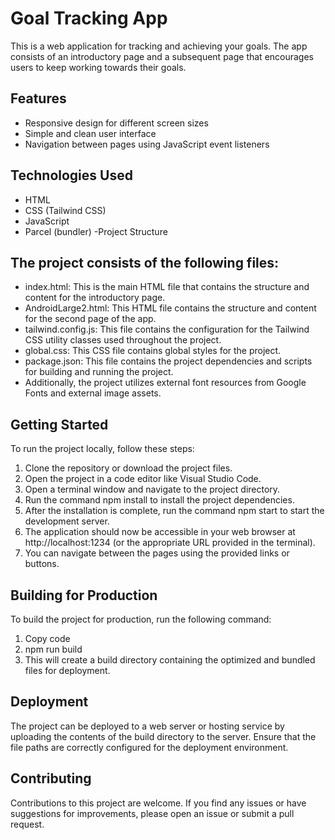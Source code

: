 
# Goal Tracking App
This is a web application for tracking and achieving your goals. The app consists of an introductory page and a subsequent page that encourages users to keep working towards their goals.

## Features
- Responsive design for different screen sizes
- Simple and clean user interface
- Navigation between pages using JavaScript event listeners

## Technologies Used
- HTML
- CSS (Tailwind CSS)
- JavaScript
- Parcel (bundler)
-Project Structure


## The project consists of the following files:
- index.html: This is the main HTML file that contains the structure and content for the introductory page.
- AndroidLarge2.html: This HTML file contains the structure and content for the second page of the app.
- tailwind.config.js: This file contains the configuration for the Tailwind CSS utility classes used throughout the project.
- global.css: This CSS file contains global styles for the project.
- package.json: This file contains the project dependencies and scripts for building and running the project.
- Additionally, the project utilizes external font resources from Google Fonts and external image assets.

## Getting Started
To run the project locally, follow these steps:

1. Clone the repository or download the project files.
2. Open the project in a code editor like Visual Studio Code.
3. Open a terminal window and navigate to the project directory.
4. Run the command npm install to install the project dependencies.
5. After the installation is complete, run the command npm start to start the development server.
6. The application should now be accessible in your web browser at http://localhost:1234 (or the appropriate URL provided in the terminal).
7. You can navigate between the pages using the provided links or buttons.

## Building for Production
To build the project for production, run the following command:

1. Copy code
2. npm run build
3. This will create a build directory containing the optimized and bundled files for deployment.

## Deployment
The project can be deployed to a web server or hosting service by uploading the contents of the build directory to the server. Ensure that the file paths are correctly configured for the deployment environment.

## Contributing
Contributions to this project are welcome. If you find any issues or have suggestions for improvements, please open an issue or submit a pull request.
